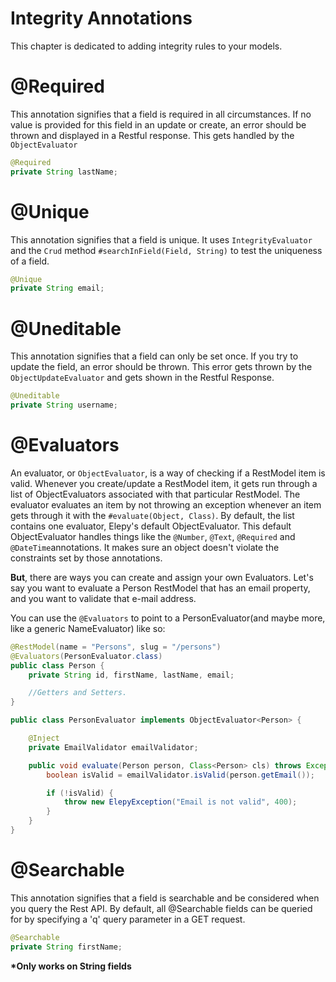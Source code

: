 # Integrity Annotations
This chapter is dedicated to adding integrity rules to your models.

# @Required
This annotation signifies that a field is required in all circumstances. If no value is provided for this field in an update or create, an error should be thrown and displayed in a Restful response. This gets handled by the `ObjectEvaluator`

```java
@Required
private String lastName;
```
# @Unique
This annotation signifies that a field is unique. It uses `IntegrityEvaluator` and the `Crud` method `#searchInField(Field, String)` to test the uniqueness of a field.

```java
@Unique
private String email;
```
# @Uneditable
This annotation signifies that a field can only be set once. If you try to update the field, an error should be thrown. This error gets thrown by the `ObjectUpdateEvaluator` and gets shown in the Restful Response.

```java
@Uneditable
private String username;
```
# @Evaluators
An evaluator, or `ObjectEvaluator`, is a way of checking if a RestModel item is valid. Whenever you create/update a RestModel item, it gets run through a list of ObjectEvaluators associated with that particular RestModel. The evaluator evaluates an item by not throwing an exception whenever an item gets through it with the `#evaluate(Object, Class)`. By default, the list contains one evaluator, Elepy's default ObjectEvaluator. This default ObjectEvaluator handles things like the `@Number`, `@Text`, `@Required` and `@DateTime`annotations. It makes sure an object doesn't violate the constraints set by those annotations.

__But__, there are ways you can create and assign your own Evaluators. Let's say you want to evaluate a Person RestModel that has an email property, and you want to validate that e-mail address.

You can use the `@Evaluators` to point to a PersonEvaluator(and maybe more, like a generic NameEvaluator) like so:

```java
@RestModel(name = "Persons", slug = "/persons")
@Evaluators(PersonEvaluator.class)
public class Person {
    private String id, firstName, lastName, email;

    //Getters and Setters. 
}
```

```java
public class PersonEvaluator implements ObjectEvaluator<Person> {

    @Inject
    private EmailValidator emailValidator;

    public void evaluate(Person person, Class<Person> cls) throws Exception {
        boolean isValid = emailValidator.isValid(person.getEmail());

        if (!isValid) {
            throw new ElepyException("Email is not valid", 400);
        }
    }
}
```

# @Searchable
This annotation signifies that a field is searchable and be considered when you query the Rest API.
By default, all @Searchable fields can be queried for by specifying a 'q' query parameter in a GET request.

```java
@Searchable
private String firstName;
```

__*Only works on String fields__